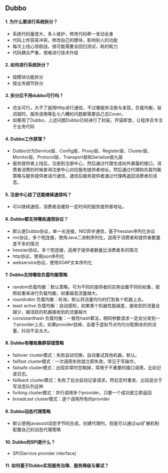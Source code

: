## Dubbo

#### 1. 为什么要进行系统拆分？

- 系统代码量庞大，多人维护，修改代码牵一发动全身
- 代码上传容易冲突，修改自己的模块，影响别人的功能
- 每次上线心惊胆战，很可能需要全回归测试，耗时耗力
- 代码耦合严重，很难进行技术升级

#### 2. 如何进行系统拆分？

- 按模块功能拆分
- 按业务细节拆分

#### 3. 拆分后不用dubbo可行吗？

- 完全可行，大不了就用Http进行通信，不过像服务注册与发现，负载均衡，延迟超时，服务调用等乱七八糟的问题都需要自己去Cover。
- 如果用了Dubbo，上述问题Dubbo已经进行了封装，开袋即食，让程序员专注于业务代码

#### 4. Dubbo工作原理？

- Dubbo分为Service层、Config层、Proxy层、Register层、Cluster层、Monitor层、Protocol层、Transport层和Serialize层九层
- 服务提供者上线后，注册到注册中心，然后通过代理生成向外暴露的接口。消费者消费的时候查询注册中心对应服务提供者地址，然后通过代理和负载均衡策略与服务提供者进行通信，通信后服务提供者通过代理再返回消费者的消息。

#### 5. 注册中心挂了还能继续通信吗？

- 可以继续通信，消费者会缓存一定时间的服务提供者地址。

#### 6. Dubbo都支持哪些通信协议？

- 默认是Dubbo协议，单一长连接，NIO异步通信，基于hessian序列化协议
- rmi协议，多个短连接，使用Java二进制序列化，适用于消费者和提供者数量差不多的情况
- hessian协议，多个短连接，适用于提供者数量比消费者多的情况
- http协议，使用json序列化
- webservice协议，使用SOAP文本序列化

#### 7. Dubbo支持哪些负载均衡策略

- random负载均衡：默认策略，可为不同的提供者的实例设置不同的权重，按照权重来进行负载均衡，权重越高流量越大。
- roundrobin 负载均衡：轮询，默认将流量均匀的打到各个机器上去。
- least active 负载均衡：自动感知，如果某个机器性能越差，接收到的流量会越少，越活跃的机器接收到的流量越大
- consistanthash 负载均衡：一致性hash算法，相同参数请求一定会分发到一个provider上去，如果provider挂掉，会基于虚拟节点均匀分配剩余的的流量，抖动不会太大。

#### 8. Dubbo有哪些集群容错策略

- failover cluster模式：失败自动切换，自动重试其他机器，默认。
- failfast cluster模式：一次调用失败就立即失效，常见于写操作。
- failsafe cluster模式：出现异常时忽略掉，常用于不重要的接口调用，比如记录日志。
- failback cluster模式：失败了后台自动记录请求，然后定时重发，比较适合于写消息队列这种
- forking cluster模式：并行调用多个provider，只要一个成功就立即返回
- broadcast cluster模式：逐个调用所有的provider

#### 9. Dubbo动态代理策略

- 默认使用javassist动态字节码生成，创建代理列，但是可以通过spi扩展机制配置自己的动态代理策略

#### 10. Dubbo的SPI是什么？

- SPI(Service provider interface)

#### 11. 如何基于Dubbo实现服务治理、服务降级与重试？


